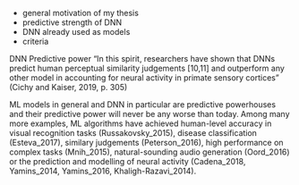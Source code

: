 - general motivation of my thesis
- predictive strength of DNN
- DNN already used as models
- criteria 


DNN Predictive power 
“In this spirit, researchers have shown that DNNs predict human perceptual similarity judgements [10,11] and outperform any other model in accounting for neural activity in primate sensory cortices” (Cichy and Kaiser, 2019, p. 305)

ML models in general and DNN in particular are predictive powerhouses and their predictive power will never be any worse than today. Among many more examples, ML algorithms have achieved human-level accuracy in visual recognition tasks (Russakovsky_2015), disease classification (Esteva_2017), similary judgements (Peterson_2016), high performance on complex tasks (Mnih_2015), natural-sounding audio generation (Oord_2016) or the prediction and modelling of neural activity (Cadena_2018, Yamins_2014, Yamins_2016, Khaligh-Razavi_2014).




